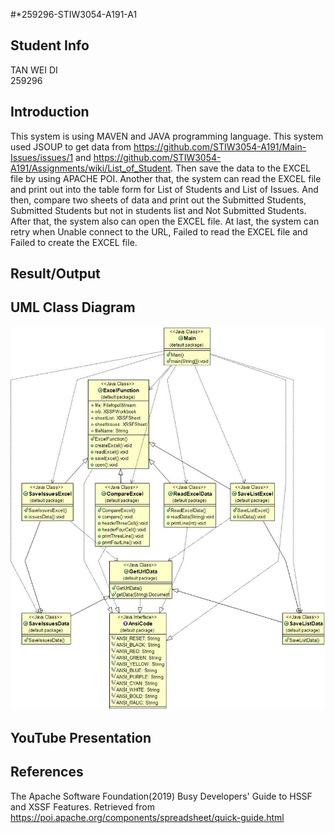 #*259296-STIW3054-A191-A1

## Student Info  
TAN WEI DI  
259296

## Introduction  
This system is using MAVEN and JAVA programming language. This system used JSOUP to get data from https://github.com/STIW3054-A191/Main-Issues/issues/1 and https://github.com/STIW3054-A191/Assignments/wiki/List_of_Student. Then save the data to the EXCEL file by using APACHE POI. Another that, the system can read the EXCEL file and print out into the table form for List of Students and List of Issues. And then, compare two sheets of data and print out the Submitted Students, Submitted Students but not in students list and Not Submitted Students. After that, the system also can open the EXCEL file. At last, the system can retry when Unable connect to the URL, Failed to read the EXCEL file and Failed to create the EXCEL file.

## Result/Output  

## UML Class Diagram  
![alt text](https://github.com/weiditan/259296-STIW3054-A191-A1/blob/master/Class%20Diagram.jpg)
## YouTube Presentation  
## References  
The Apache Software Foundation(2019) Busy Developers' Guide to HSSF and XSSF Features. Retrieved from   
    https://poi.apache.org/components/spreadsheet/quick-guide.html